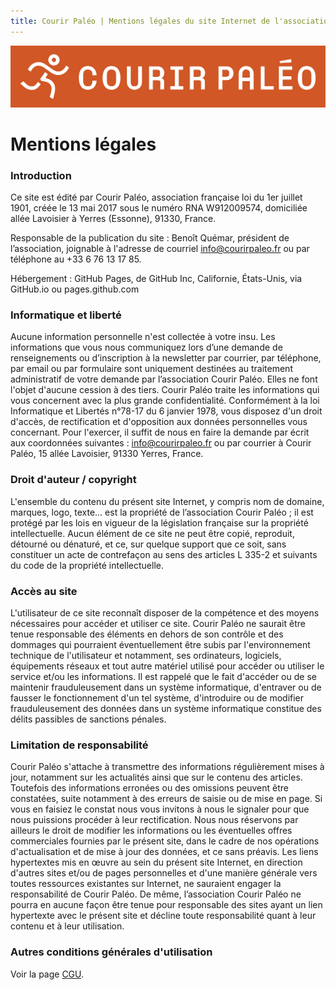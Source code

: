 ```yaml
---
title: Courir Paléo | Mentions légales du site Internet de l'association
---
```

![Courir Paleo](/assets/images/Logo-Courir-Paleo-long-orange-1200px.png)
# Mentions légales

### Introduction
Ce site est édité par Courir Paléo, association française loi du 1er juillet 1901, créée le 13 mai 2017 sous le numéro RNA W912009574, domiciliée allée Lavoisier à Yerres (Essonne), 91330, France.

Responsable de la publication du site : Benoît Quémar, président de l’association, joignable à l'adresse de courriel info@courirpaleo.fr ou par téléphone au +33 6 76 13 17 85.

Hébergement : GitHub Pages, de GitHub Inc, Californie, États-Unis, via GitHub.io ou pages.github.com

### Informatique et liberté
Aucune information personnelle n'est collectée à votre insu. Les informations que vous nous communiquez lors d’une demande de renseignements ou d’inscription à la newsletter par courrier, par téléphone, par email ou par formulaire sont uniquement destinées au traitement administratif de votre demande par l’association Courir Paléo. Elles ne font l'objet d'aucune cession à des tiers. Courir Paléo traite les informations qui vous concernent avec la plus grande confidentialité. Conformément à la loi Informatique et Libertés n°78-17 du 6 janvier 1978, vous disposez d'un droit d'accès, de rectification et d'opposition aux données personnelles vous concernant. Pour l'exercer, il suffit de nous en faire la demande par écrit aux coordonnées suivantes : info@courirpaleo.fr ou par courrier à Courir Paléo, 15 allée Lavoisier, 91330 Yerres, France.

### Droit d'auteur / copyright
L'ensemble du contenu du présent site Internet, y compris nom de domaine, marques, logo, texte… est la propriété de l’association Courir Paléo ; il est protégé par les lois en vigueur de la législation française sur la propriété intellectuelle. Aucun élément de ce site ne peut être copié, reproduit, détourné ou dénaturé, et ce, sur quelque support que ce soit, sans constituer un acte de contrefaçon au sens des articles L 335-2 et suivants du code de la propriété intellectuelle. 

### Accès au site
L'utilisateur de ce site reconnaît disposer de la compétence et des moyens nécessaires pour accéder et utiliser ce site. Courir Paléo ne saurait être tenue responsable des éléments en dehors de son contrôle et des dommages qui pourraient éventuellement être subis par l'environnement technique de l'utilisateur et notamment, ses ordinateurs, logiciels, équipements réseaux et tout autre matériel utilisé pour accéder ou utiliser le service et/ou les informations. Il est rappelé que le fait d'accéder ou de se maintenir frauduleusement dans un système informatique, d'entraver ou de fausser le fonctionnement d'un tel système, d'introduire ou de modifier frauduleusement des données dans un système informatique constitue des délits passibles de sanctions pénales.

### Limitation de responsabilité
Courir Paléo s'attache à transmettre des informations régulièrement mises à jour, notamment sur les actualités ainsi que sur le contenu des articles. Toutefois des informations erronées ou des omissions peuvent être constatées, suite notamment à des erreurs de saisie ou de mise en page. Si vous en faisiez le constat nous vous invitons à nous le signaler pour que nous puissions procéder à leur rectification. Nous nous réservons par ailleurs le droit de modifier les informations ou les éventuelles offres commerciales fournies par le présent site, dans le cadre de nos opérations d'actualisation et de mise à jour des données, et ce sans préavis. Les liens hypertextes mis en œuvre au sein du présent site Internet, en direction d'autres sites et/ou de pages personnelles et d'une manière générale vers toutes ressources existantes sur Internet, ne sauraient engager la responsabilité de Courir Paléo. De même, l’association Courir Paléo ne pourra en aucune façon être tenue pour responsable des sites ayant un lien hypertexte avec le présent site et décline toute responsabilité quant à leur contenu et à leur utilisation.

### Autres conditions générales d'utilisation
Voir la page [CGU](/cgu).

